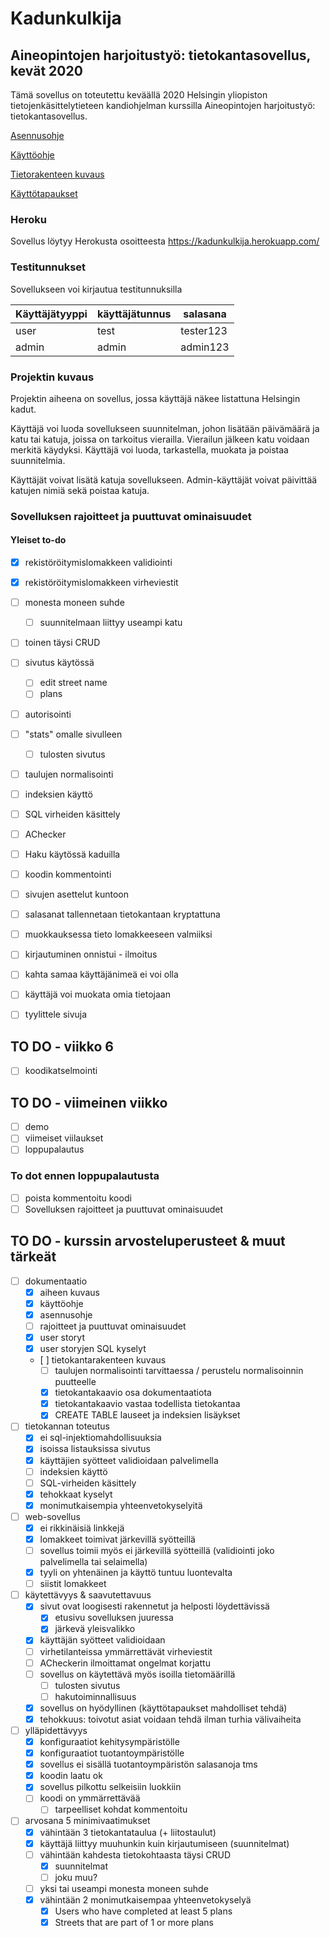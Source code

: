 # Kadunkulkija

## Aineopintojen harjoitustyö: tietokantasovellus, kevät 2020

Tämä sovellus on toteutettu keväällä 2020 Helsingin yliopiston
tietojenkäsittelytieteen kandiohjelman kurssilla Aineopintojen harjoitustyö:
tietokantasovellus.

[Asennusohje](https://github.com/noorary/kadunkulkija/blob/master/dokumentaatio/asennusohje.md)

[Käyttöohje](https://github.com/noorary/kadunkulkija/blob/master/dokumentaatio/kayttoohje.md)

[Tietorakenteen kuvaus](https://github.com/noorary/kadunkulkija/blob/master/dokumentaatio/kadunkulkija.png)

[Käyttötapaukset](https://github.com/noorarytila/kadunkulkija/blob/master/dokumentaatio/kayttotapaukset.md)

### Heroku

Sovellus löytyy Herokusta osoitteesta https://kadunkulkija.herokuapp.com/

### Testitunnukset

Sovellukseen voi kirjautua testitunnuksilla

Käyttäjätyyppi | käyttäjätunnus | salasana
-------------- | -------------- | --------
user           | test           | tester123
admin          | admin          | admin123

### Projektin kuvaus

Projektin aiheena on sovellus, jossa käyttäjä näkee listattuna Helsingin kadut.

Käyttäjä voi luoda sovellukseen suunnitelman, johon lisätään päivämäärä ja katu tai katuja, joissa on tarkoitus vierailla.
Vierailun jälkeen katu voidaan merkitä käydyksi. Käyttäjä voi luoda, tarkastella, muokata ja 
poistaa suunnitelmia. 

Käyttäjät voivat lisätä katuja sovellukseen. Admin-käyttäjät voivat päivittää katujen nimiä sekä poistaa katuja.  


### Sovelluksen rajoitteet ja puuttuvat ominaisuudet

#### Yleiset to-do

- [x] rekistöröitymislomakkeen validiointi
- [x] rekistöröitymislomakkeen virheviestit
- [ ] monesta moneen suhde
    - [ ] suunnitelmaan liittyy useampi katu
- [ ] toinen täysi CRUD

- [ ] sivutus käytössä
     - [ ] edit street name
     - [ ] plans

- [ ] autorisointi

- [ ] "stats" omalle sivulleen 
    - [ ] tulosten sivutus

- [ ] taulujen normalisointi
- [ ] indeksien käyttö
- [ ] SQL virheiden käsittely

- [ ] AChecker
- [ ] Haku käytössä kaduilla

- [ ] koodin kommentointi

- [ ] sivujen asettelut kuntoon

- [ ] salasanat tallennetaan tietokantaan kryptattuna
- [ ] muokkauksessa tieto lomakkeeseen valmiiksi

- [ ] kirjautuminen onnistui - ilmoitus
- [ ] kahta samaa käyttäjänimeä ei voi olla
- [ ] käyttäjä voi muokata omia tietojaan
- [ ] tyylittele sivuja

## TO DO - viikko 6

- [ ] koodikatselmointi

## TO DO - viimeinen viikko

- [ ] demo
- [ ] viimeiset viilaukset
- [ ] loppupalautus

### To dot ennen loppupalautusta

- [ ] poista kommentoitu koodi
- [ ] Sovelluksen rajoitteet ja puuttuvat ominaisuudet

## TO DO - kurssin arvosteluperusteet & muut tärkeät


- [ ] dokumentaatio
    - [x] aiheen kuvaus
    - [x] käyttöohje
    - [x] asennusohje
    - [ ] rajoitteet ja puuttuvat ominaisuudet
    - [x] user storyt
    - [x] user storyjen SQL kyselyt
    - [ ] tietokantarakenteen kuvaus
        - [ ] taulujen normalisointi tarvittaessa / perustelu normalisoinnin puutteelle
        - [x] tietokantakaavio osa dokumentaatiota
        - [x] tietokantakaavio vastaa todellista tietokantaa
        - [x] CREATE TABLE lauseet ja indeksien lisäykset

- [ ] tietokannan toteutus
    - [x] ei sql-injektiomahdollisuuksia
    - [x] isoissa listauksissa sivutus
    - [x] käyttäjien syötteet validioidaan palvelimella
    - [ ] indeksien käyttö
    - [ ] SQL-virheiden käsittely
    - [x] tehokkaat kyselyt
    - [x] monimutkaisempia yhteenvetokyselyitä

- [ ] web-sovellus
    - [x] ei rikkinäisiä linkkejä
    - [x] lomakkeet toimivat järkevillä syötteillä
    - [ ] sovellus toimii myös ei järkevillä syötteillä (validiointi joko palvelimella tai selaimella)
    - [x] tyyli on yhtenäinen ja käyttö tuntuu luontevalta
    - [ ] siistit lomakkeet

- [ ] käytettävyys & saavutettavuus
    - [x] sivut ovat loogisesti rakennetut ja helposti löydettävissä
        - [x] etusivu sovelluksen juuressa
        - [x] järkevä yleisvalikko
    - [x] käyttäjän syötteet validioidaan
    - [ ] virhetilanteissa ymmärrettävät virheviestit
    - [ ] ACheckerin ilmoittamat ongelmat korjattu
    - [ ] sovellus on käytettävä myös isoilla tietomäärillä
        - [ ] tulosten sivutus
        - [ ] hakutoiminnallisuus
    - [x] sovellus on hyödyllinen (käyttötapaukset mahdolliset tehdä)
    - [x] tehokkuus: toivotut asiat voidaan tehdä ilman turhia välivaiheita

- [ ] ylläpidettävyys
    - [x] konfiguraatiot kehitysympäristölle
    - [x] konfiguraatiot tuotantoympäristölle
    - [x] sovellus ei sisällä tuotantoympäristön salasanoja tms
    - [x] koodin laatu ok
    - [x] sovellus pilkottu selkeisiin luokkiin
    - [ ] koodi on ymmärrettävää
        - [ ] tarpeelliset kohdat kommentoitu

- [ ] arvosana 5 minimivaatimukset
    - [x] vähintään 3 tietokantataulua (+ liitostaulut)
    - [x] käyttäjä liittyy muuhunkin kuin kirjautumiseen (suunnitelmat)
    - [ ] vähintään kahdesta tietokohtaasta täysi CRUD 
        - [x] suunnitelmat
        - [ ] joku muu?
    - [ ] yksi tai useampi monesta moneen suhde
    - [x] vähintään 2 monimutkaisempaa yhteenvetokyselyä
        - [x] Users who have completed at least 5 plans
        - [x] Streets that are part of 1 or more plans
